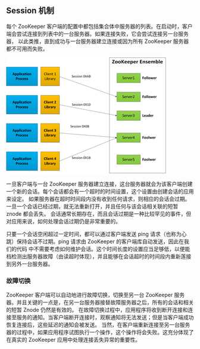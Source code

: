## Session 机制

每个 ZooKeeper 客户端的配置中都包括集合体中服务器的列表。在启动时，客户端会尝试连接到列表中的一台服务器。如果连接失败，它会尝试连接另一台服务器，
以此类推，直到成功与一台服务器建立连接或因为所有 ZooKeeper 服务器都不可用而失败。

![](../../images/zk/zk%20体系结构.png)

一旦客户端与一台 ZooKeeper 服务器建立连接，这台服务器就会为该客户端创建一个新的会话。每个会话都会有一个超时的时间设置，这个设置由创建会话的应用来设定。
如果服务器在超时时间段内没有收到任何请求，则相应的会话会过期。一旦一个会话已经过期，就无法重新打开，并且任何与该会话相关联的短暂 znode 都会丢失。
会话通常长期存在，而且会话过期是一种比较罕见的事件，但对应用来说，如何处理会话过期仍是非常重要的。

只要一个会话空闲超过一定时间，都可以通过客户端发送 ping 请求（也称为心跳）保持会话不过期。ping 请求由 ZooKeeper 的客户端库自动发送，因此在我们的代码
中不需要考虑如何维护会话。这个时间长度的设置应当足够低，以便能档检测出服务器故障（由读超时体现），并且能够在会话超时的时间段内重新莲接到另外一台服务器。

### 故障切换

ZooKeeper 客户端可以自动地进行故障切换，切换至另一台 ZooKeeper 服务器。并且关键的一点是，在另一台服务器接替故障服务器之后，所有的会话和相关的短暂 Znode 仍然是有效的。
在故障切换过程中，应用程序将收到断开连接和连接至服务的通知。当客户端断开连接时，观察通知将无法发送；但是当客户端成功恢复连接后，这些延迟的通知会被发送。
当然，在客户端重新连接至另一台服务器的过程中，如果应用程序试图执行一个操作，这个操作将会失败。这充分体现了在真实的 ZooKeeper 应用中处理连接丢失异常的重要性。